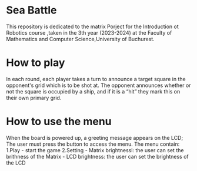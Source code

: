# Sea Battle

  This repository is dedicated to the matrix Porject for the Introduction ot Robotics course ,taken in the 3th year (2023-2024) at the Faculty of Mathematics and Computer Science,University of Buchurest.

# How to play
  In each round, each player takes a turn to announce a target square in the opponent's grid which is to be shot at. The opponent announces whether or not the square is occupied by a ship, and if it is a “hit” they mark this on their own primary grid.

# How to use the menu
  When the board is powered up, a greeting message appears on the LCD; The user must press the button to access the menu.
  The menu contain:
    1.Play - start the game
    2.Setting 
     - Matrix brightnessl: the user can set the brithness of the Matrix
     - LCD brightness: the user can set the brightness of the LCD
